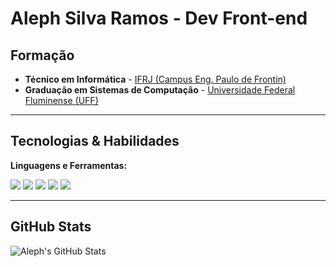 # Aleph Silva Ramos - Dev Front-end

## Formação
- **Técnico em Informática** - [IFRJ (Campus Eng. Paulo de Frontin)](https://www.ifrj.edu.br/)  
- **Graduação em Sistemas de Computação** - [Universidade Federal Fluminense (UFF)](https://www.uff.br/)

---

## Tecnologias & Habilidades

**Linguagens e Ferramentas:**
<div>
  <img src="https://img.shields.io/badge/JavaScript-FFD700?style=flat&logo=javascript&logoColor=black" />
  <img src="https://img.shields.io/badge/HTML5-E34F26?style=flat&logo=html5&logoColor=white" />
  <img src="https://img.shields.io/badge/CSS3-1572B6?style=flat&logo=css3&logoColor=white" />
  <img src="https://img.shields.io/badge/React-61DAFB?style=flat&logo=react&logoColor=black" />
  <img src="https://img.shields.io/badge/Styled_Components-DB7093?style=flat&logo=styled-components&logoColor=white" />
</div>

---

## GitHub Stats

![Aleph's GitHub Stats](https://github-readme-stats.vercel.app/api?username=alephsramos-dev&show_icons=true&theme=radical)
